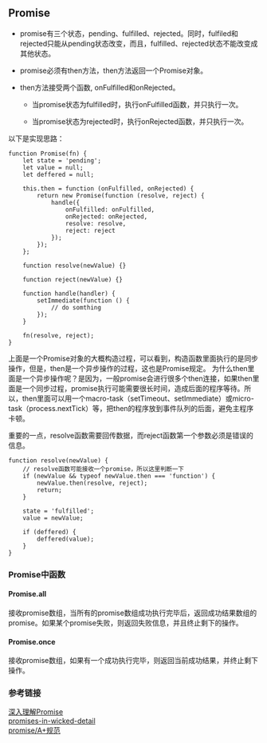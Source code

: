 ## Promise 

- promise有三个状态，pending、fulfilled、rejected。同时，fulfiled和rejected只能从pending状态改变，而且，fulfilled、rejected状态不能改变成其他状态。  

- promise必须有then方法，then方法返回一个Promise对象。

- then方法接受两个函数, onFulfilled和onRejected。

	- 当promise状态为fulfilled时，执行onFulfilled函数，并只执行一次。

	- 当promise状态为rejected时，执行onRejected函数，并只执行一次。  


以下是实现思路：  

	function Promise(fn) {
		let state = 'pending';
		let value = null;
		let deffered = null;

		this.then = function (onFulfilled, onRejected) {
			return new Promise(function (resolve, reject) {
				handle({
					onFulfilled: onFulfilled,
					onRejected: onRejected,
					resolve: resolve,
					reject: reject
				});
			});
		};

		function resolve(newValue) {}

		function reject(newValue) {}

		function handle(handler) {
			setImmediate(function () {
				// do somthing
			});
		}

		fn(resolve, reject);
	}


上面是一个Promise对象的大概构造过程，可以看到，构造函数里面执行的是同步操作，但是，then是一个异步操作的过程，这也是Promise规定。 为什么then里面是一个异步操作呢？是因为，一般promise会进行很多个then连接，如果then里面是一个同步过程，promise执行可能需要很长时间，造成后面的程序等待。所以，then里面可以用一个macro-task（setTimeout、setImmediate）或micro-task（process.nextTick）等，把then的程序放到事件队列的后面，避免主程序卡顿。

重要的一点，resolve函数需要回传数据，而reject函数第一个参数必须是错误的信息。  


    function resolve(newValue) {
        // resolve函数可能接收一个promise，所以这里判断一下
        if (newValue && typeof newValue.then === 'function') {
            newValue.then(resolve, reject);
            return;
        }

        state = 'fulfilled';
        value = newValue;

        if (deffered) {
            deffered(value);
        }
    }


### Promise中函数  

#### Promise.all  

接收promise数组，当所有的promise数组成功执行完毕后，返回成功结果数组的promise。如果某个promise失败，则返回失败信息，并且终止剩下的操作。

#### Promise.once  

接收promise数组，如果有一个成功执行完毕，则返回当前成功结果，并终止剩下操作。


### 参考链接  

[深入理解Promise](http://coderlt.coding.me/2016/12/04/promise-in-depth-an-introduction-2/)  
[promises-in-wicked-detail](https://www.mattgreer.org/articles/promises-in-wicked-detail/)  
[promise/A+规范](https://promisesaplus.com/)